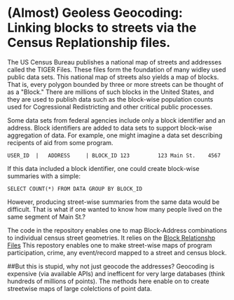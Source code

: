 # (Almost) Geoless Geocoding: Linking blocks to streets via the Census Replationship files.

The US Census Bureau publishes a national map of streets and addresses called the TIGER Files.  These files form the foundation of many widley used public data sets.  This national map of streets also yields a map of blocks.  That is, every polygon bounded by three or more streets can be thought of as a "Block."  There are millions of such blocks in the United States, and they are used to publish data such as the block-wise population counts used for Cogressional Redistricting and other critical public processes.  

Some data sets from federal agencies include only a block identifier and an address.  Block identifiers are added to data sets to support block-wise aggregation of data.  For example, one might imagine a data set describing recipents of aid from some program.  

`USER_ID  |   ADDRESS     | BLOCK_ID
123         123 Main St.    4567`

If this data included a block identifier, one could create block-wise summaries with a simple: 

`SELECT COUNT(*) FROM DATA GROUP BY BLOCK_ID`

However, producing street-wise summaries from the same data would be difficult.  That is what if one wanted to know how many people lived on the same segment of Main St.?

The code in the repository enables one to map Block-Address combinations to individual census street geometries.  It relies on the [Block Relationshp Files](https://www.census.gov/geo/maps-data/data/rel_blk_download.html) This repostory enables one to make street-wise maps of program participation, crime, any event/record mapped to a street and census block.

##But this is stupid, why not just geocode the addresses?
Geocoding is expensive (via available APIs) and inefficent for very large databases (think hundreds of millions of points).  The methods here enable on to create streetwise maps of large colelctions of point data.
